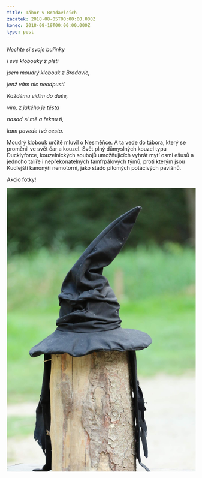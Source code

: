```yaml
---
title: Tábor v Bradavicích
zacatek: 2018-08-05T00:00:00.000Z
konec: 2018-08-19T00:00:00.000Z
type: post
---
```

*Nechte si svoje buřinky*

*i své klobouky z plsti*

*jsem moudrý klobouk z Bradavic,*

*jenž vám nic neodpustí.*

*Každému vidím do duše,*

*vím, z jakého je těsta*

*nasaď si mě a řeknu ti,*

*kam povede tvá cesta.*

Moudrý klobouk určitě mluvil o Nesměňce. A ta vede do tábora, který se proměnil ve svět čar a kouzel. Svět plný důmyslných kouzel typu Ducklyforce, kouzelnických soubojů umožňujících vyhrát mytí osmi ešusů a jednoho talíře i nepřekonatelných famfrpálových týmů, proti kterým jsou Kudlejští kanonýři nemotorní, jako stádo pitomých potácivých paviánů.

Akcio [fotky](https://eu.zonerama.com/vlci-keblany/1303470?secret=R29V8G02MMYv0gPl94klH1g49&count=46)!

![Moudrý klobouk](fv7a9100.jpg "Moudrý klobouk")